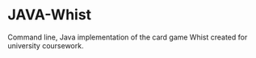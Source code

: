 # JAVA-Whist
Command line, Java implementation of the card game Whist created for university coursework.
